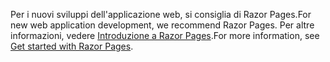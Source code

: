 <span data-ttu-id="f4e83-101">Per i nuovi sviluppi dell'applicazione web, si consiglia di Razor Pages.</span><span class="sxs-lookup"><span data-stu-id="f4e83-101">For new web application development, we recommend Razor Pages.</span></span> <span data-ttu-id="f4e83-102">Per altre informazioni, vedere [Introduzione a Razor Pages](/aspnet/core/tutorials/razor-pages/razor-pages-start).</span><span class="sxs-lookup"><span data-stu-id="f4e83-102">For more information, see [Get started with Razor Pages](/aspnet/core/tutorials/razor-pages/razor-pages-start).</span></span>